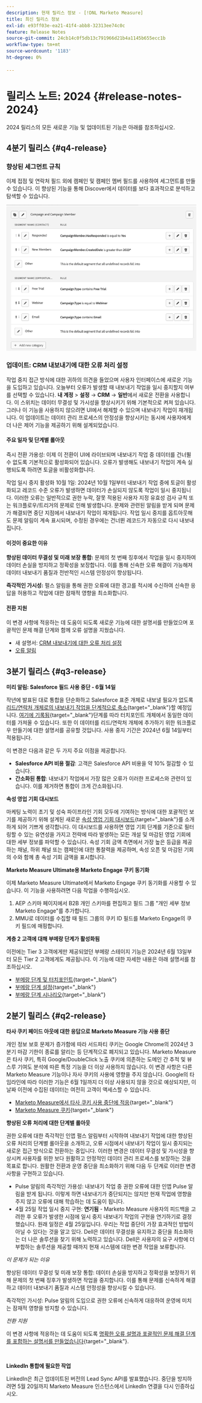 ```yaml
---
description: 현재 릴리스 정보 - [!DNL Marketo Measure]
title: 최신 릴리스 정보
exl-id: e93ff03e-ea21-41f4-abb8-32313ee74c0c
feature: Release Notes
source-git-commit: 24cb14c0f5db13c791966d21b4a1145b655ecc1b
workflow-type: tm+mt
source-wordcount: '1183'
ht-degree: 0%

---
```


# 릴리스 노트: 2024 {#release-notes-2024}

2024 릴리스의 모든 새로운 기능 및 업데이트된 기능은 아래를 참조하십시오.

## 4분기 릴리스 {#q4-release}

### 향상된 세그먼트 규칙

이제 접점 및 연락처 필드 외에 캠페인 및 캠페인 멤버 필드를 사용하여 세그먼트를 만들 수 있습니다. 이 향상된 기능을 통해 Discover에서 데이터를 보다 효과적으로 분석하고 탐색할 수 있습니다.

![구성원에 대한 세그먼트 규칙](assets/campaign-member.png)

### 업데이트: CRM 내보내기에 대한 오류 처리 설정

작업 중지 접근 방식에 대한 귀하의 의견을 들었으며 사용자 인터페이스에 새로운 기능을 도입하고 있습니다. 오늘부터 오류가 발생할 때 내보내기 작업을 일시 중지할지 여부를 선택할 수 있습니다. **내 계정** > **설정** → **CRM** → **일반**&#x200B;에서 새로운 전환을 사용합니다. 이 스위치는 데이터 무결성 및 가시성을 향상시키기 위해 기본적으로 켜져 있습니다. 그러나 이 기능을 사용하지 않으려면 UI에서 해제할 수 있으며 내보내기 작업이 재개됩니다. 이 업데이트는 데이터 관리 프로세스의 안정성을 향상시키는 동시에 사용자에게 더 나은 제어 기능을 제공하기 위해 설계되었습니다.

#### 주요 일자 및 단계별 롤아웃

즉시 전환 가용성: 이제 이 전환이 UI에 라이브되며 내보내기 작업 중 데이터를 건너뛸 수 없도록 기본적으로 활성화되어 있습니다. 오류가 발생해도 내보내기 작업이 계속 실행되도록 하려면 토글을 비활성화합니다.

작업 일시 중지 활성화 10월 1일: 2024년 10월 1일부터 내보내기 작업 중에 토글이 활성화되고 레코드 수준 오류가 발생하면 데이터가 손실되지 않도록 작업이 일시 중지됩니다. 이러한 오류는 일반적으로 권한 누락, 잘못 적용된 사용자 지정 유효성 검사 규칙 또는 워크플로우/트리거의 문제로 인해 발생합니다. 문제와 관련된 알림을 받게 되며 문제가 해결되면 중단 지점에서 내보내기 작업이 재개됩니다. 작업 일시 중지를 옵트아웃해도 문제 알림이 계속 표시되며, 수정된 경우에는 건너뛴 레코드가 자동으로 다시 내보내집니다.

#### 이것이 중요한 이유

**향상된 데이터 무결성 및 미래 보장 통합:** 문제의 첫 번째 징후에서 작업을 일시 중지하여 데이터 손실을 방지하고 정확성을 보장합니다. 이를 통해 신속한 오류 해결이 가능해져 데이터 내보내기 품질과 전반적인 시스템 안정성이 향상됩니다.

**즉각적인 가시성:** 펄스 알림을 통해 권한 오류에 대한 경고를 적시에 수신하여 신속한 응답을 허용하고 작업에 대한 잠재적 영향을 최소화합니다.

#### 전환 지원

이 변경 사항에 적응하는 데 도움이 되도록 새로운 기능에 대한 설명서를 만들었으며 포괄적인 문제 해결 단계와 함께 오류 설명을 지웠습니다.

* 새 설명서: [CRM 내보내기에 대한 오류 처리 설정](/help/configuration-and-setup/marketo-measure-and-salesforce/crm-error-handling.md)
* [오류 알림](/help/configuration-and-setup/getting-started-with-marketo-measure/error-notifications.md)

## 3분기 릴리스 {#q3-release}

<p>

**미리 알림: Salesforce 필드 사용 중단 - 6월 14일**

작년에 발표된 대로 통합을 단순화하고 Salesforce 표준 개체로 내보낼 필요가 없도록 [리드/연락처 개체로의 내보내기 작업을 단계적으로 축소](https://nation.marketo.com/t5/employee-blogs/marketo-measure-salesforce-lead-and-contact-field-deprecation-06/ba-p/350179){target="_blank"}할 예정입니다. [여기에 기록됨](/help/release-notes/previous-releases/2023.md#deprecations){target="_blank"}단계를 따라 터치포인트 개체에서 동일한 데이터를 가져올 수 있습니다. 또한 이 데이터를 리드/연락처 개체에 추가하기 위한 워크플로우 만들기에 대한 설명서를 공유할 것입니다. 사용 중지 기간은 2024년 6월 14일부터 적용됩니다.

이 변경은 다음과 같은 두 가지 주요 이점을 제공합니다.

* **Salesforce API 비용 절감**: 고객은 Salesforce API 비용을 약 10% 절감할 수 있습니다.
* **간소화된 통합**: 내보내기 작업에서 가장 많은 오류가 이러한 프로세스와 관련이 있습니다. 이를 제거하면 통합이 크게 간소화됩니다.

**속성 영업 기회 대시보드**

마케팅 노력이 초기 및 성숙 파이프라인 기회 모두에 기여하는 방식에 대한 포괄적인 보기를 제공하기 위해 설계된 새로운 [속성 영업 기회 대시보드](/help/marketo-measure-discover-ui/dashboards/attributed-opportunity-dashboard.md){target="_blank"}를 소개하게 되어 기쁘게 생각합니다. 이 대시보드를 사용하면 영업 기회 단계를 기준으로 필터링할 수 있는 유연성을 가지고 전략에 따라 발생하는 모든 개설 및 마감된 영업 기회에 대한 세부 정보를 파악할 수 있습니다. 속성 기회 금액 측면에서 가장 높은 등급을 제공하는 채널, 하위 채널 또는 캠페인에 대한 통찰력을 제공하며, 속성 오픈 및 마감된 기회의 수와 함께 총 속성 기회 금액을 표시합니다.

**Marketo Measure Ultimate용 Marketo Engage 쿠키 동기화**

이제 Marketo Measure Ultimate에서 Marketo Engage 쿠키 동기화를 사용할 수 있습니다. 이 기능을 사용하려면 다음 작업을 수행하십시오.

1. AEP 스키마 페이지에서 B2B 개인 스키마를 편집하고 필드 그룹 &quot;개인 세부 정보 Marketo Engage&quot;를 추가합니다.
1. MMU로 데이터를 수집할 때 필드 그룹의 쿠키 ID 필드를 Marketo Engage의 쿠키 필드에 매핑합니다.

**계층 2 고객에 대해 부메랑 단계가 활성화됨**

이전에는 Tier 3 고객에게만 제공되었던 부메랑 스테이지 기능은 2024년 6월 13일부터 모든 Tier 2 고객에게도 제공됩니다. 이 기능에 대한 자세한 내용은 아래 설명서를 참조하십시오.

* [부메랑 단계 및 터치포인트](/help/advanced-marketo-measure-features/boomerang/boomerang-stages-and-touchpoints.md){target="_blank"}
* [부메랑 단계 설정](/help/advanced-marketo-measure-features/boomerang/setting-up-boomerang-stages.md){target="_blank"}
* [부메랑 단계 시나리오](/help/advanced-marketo-measure-features/boomerang/boomerang-stage-scenarios.md){target="_blank"}

<p>

## 2분기 릴리스 {#q2-release}

<p>

**타사 쿠키 페이드 아웃에 대한 응답으로 Marketo Measure 기능 사용 중단**

개인 정보 보호 문제가 증가함에 따라 서드파티 쿠키는 Google Chrome의 2024년 3분기 마감 기한이 종료를 알리는 등 단계적으로 폐지되고 있습니다. Marketo Measure은 타사 쿠키, 특히 Google/DoubleClick 노출 쿠키에 의존하는 도메인 간 추적 및 뷰스루 기여도 분석에 따른 특정 기능을 더 이상 사용하지 않습니다. 이 변경 사항은 다른 Marketo Measure 기능이나 자사 쿠키의 사용에 영향을 주지 않습니다. Google의 타임라인에 따라 이러한 기능은 6월 1일까지 더 이상 사용되지 않을 것으로 예상되지만, 이 날짜 이전에 수집된 데이터는 여전히 고객이 액세스할 수 있습니다.

* [Marketo Measure에서 타사 쿠키 사용 중단에 적응](https://nation.marketo.com/t5/employee-blogs/adapting-to-third-party-cookie-deprecation-in-marketo-measure/ba-p/345110){target="_blank"}
* [Marketo Measure 쿠키](/help/marketo-measure-tracking/setting-up-tracking/marketo-measure-cookies.md){target="_blank"}

**향상된 오류 처리에 대한 단계별 롤아웃**

권한 오류에 대한 즉각적인 인앱 펄스 알림부터 시작하여 내보내기 작업에 대한 향상된 오류 처리의 단계별 롤아웃을 소개하고, 오류 시점에서 내보내기 작업이 일시 중지되는 새로운 접근 방식으로 전환하는 중입니다. 이러한 변경은 데이터 무결성 및 가시성을 향상시켜 사용자를 위한 보다 원활하고 안정적인 데이터 관리 프로세스를 보장하는 것을 목표로 합니다. 원활한 전환과 운영 중단을 최소화하기 위해 다음 두 단계로 이러한 변경 사항을 구현하고 있습니다.

* Pulse 알림의 즉각적인 가용성: 내보내기 작업 중 권한 오류에 대한 인앱 Pulse 알림을 받게 됩니다. 이렇게 하면 내보내기가 중단되지는 않지만 현재 작업에 영향을 주지 않고 오류에 대해 학습하는 데 도움이 됩니다.
* 4월 25일 작업 일시 중지 구현: **연기됨** - Marketo Measure 사용자의 피드백을 고려한 후 오류가 발생한 시점에 일시 중지 내보내기 작업의 구현을 연기하기로 결정했습니다. 원래 일정은 4월 25일입니다. 우리는 작업 중단이 가장 효과적인 방법이 아닐 수 있다는 것을 알고 있다. Dell은 데이터 무결성을 유지하고 중단을 최소화하는 더 나은 솔루션을 찾기 위해 노력하고 있습니다. Dell은 사용자의 요구 사항에 더 부합하는 솔루션을 제공할 때까지 현재 시스템에 대한 변경 작업을 보류합니다.

_이 문제가 되는 이유_

향상된 데이터 무결성 및 미래 보장 통합: 데이터 손실을 방지하고 정확성을 보장하기 위해 문제의 첫 번째 징후가 발생하면 작업을 중지합니다. 이를 통해 문제를 신속하게 해결하고 데이터 내보내기 품질과 시스템 안정성을 향상시킬 수 있습니다.

즉각적인 가시성: Pulse 알림의 도입으로 권한 오류에 신속하게 대응하여 운영에 미치는 잠재적 영향을 방지할 수 있습니다.

_전환 지원_

이 변경 사항에 적응하는 데 도움이 되도록 [명확한 오류 설명과 포괄적인 문제 해결 단계를 포함하는 설명서를 만들었습니다](/help/configuration-and-setup/getting-started-with-marketo-measure/error-notifications.md){target="_blank"}.

<br>

**LinkedIn 통합에 필요한 작업**

LinkedIn은 최근 업데이트된 버전의 Lead Sync API를 발표했습니다. 중단을 방지하려면 5월 20일까지 Marketo Measure 인스턴스에서 LinkedIn 연결을 다시 인증하십시오.

